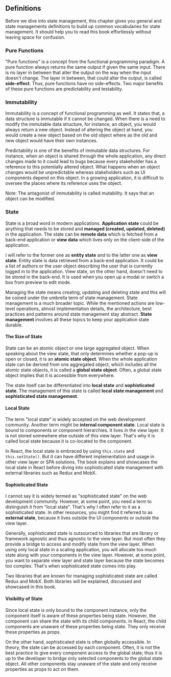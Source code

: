 ## Definitions

Before we dive into state management, this chapter gives you general and state managements definitions to build up common vocabularies for state management. It should help you to read this book effortlessly without leaving space for confusion.

### Pure Functions

"Pure functions" is a concept from the functional programming paradigm. A pure function always returns the same output if given the same input. There is no layer in between that alter the output on the way when the input doesn't change. The layer in between, that could alter the output, is called **side-effect**. Thus, pure functions have no side-effects. Two major benefits of these pure functions are predictability and testability.

### Immutability

Immutability is a concept of functional programming as well. It states that, a data structure is immutable if it cannot be changed. When there is a need to modify the immutable data structure, for instance, an object, you would always return a new object. Instead of altering the object at hand, you would create a new object based on the old object where as the old and new object would have their own instances.

Predictability is one of the benefits of immutable data structures. For instance, when an object is shared through the whole application, any direct changes made to it could lead to bugs because every stakeholder has a reference to this potentially altered object. What happens when an object changes would be unpredictable whereas stakeholders such as UI components depend on this object. In a growing application, it is difficult to oversee the places where its reference uses the object.

Note: The antagonist of immutability is called mutability. It says that an object can be modified.

### State

State is a broad word in modern applications. **Application state** could be anything that needs to be stored and **managed (created, updated, deleted)** in the application. The state can be **remote data** which is fetched from a back-end application or **view data** which lives only on the client-side of the application.

I will refer to the former one as **entity state** and to the latter one as **view state**. Entity state is data retrieved from a back-end application. It could be a list of authors or the user object describing the user that is currently logged in to the application. View state, on the other hand, doesn't need to be stored in the back-end. It is used when you open up a modal or switch a box from preview to edit mode.

Managing the state means creating, updating and deleting state and this will be coined under the umbrella term of state management. State management is a much broader topic. While the mentioned actions are low-level operations, almost implementation details, the architecture, best practices and patterns around state management stay abstract. **State management** involves all these topics to keep your application state durable.

#### The Size of State

State can be an atomic object or one large aggregated object. When speaking about the view state, that only determines whether a pop-up is open or closed, it is an **atomic state object**. When the whole application state can be derived from one aggregated object, which includes all the atomic state objects, it is called a **global state object**. Often, a global state object implies that it is accessible from everywhere.

The state itself can be differentiated into **local state** and **sophisticated state**. The management of this state is called **local state management** and **sophisticated state management**.

#### Local State

The term "local state" is widely accepted on the web development community. Another term might be **internal component state**. Local state is bound to components or component hierarchies. It lives in the view layer. It is not stored somewhere else outside of this view layer. That's why it is called local state because it is co-located to the component.

In React, the local state is embraced by using `this.state` and `this.setState()`. But it can have different implementation and usage in other view layer or SPA solutions. The book explains and showcases the local state in React before diving into sophisticated state management with external libraries such as Redux and MobX.

#### Sophisticated State

I cannot say it is widely termed as "sophisticated state" on the web development community. However, at some point, you need a term to distinguish it from "local state". That's why I often refer to it as a sophisticated state. In other resources, you might find it referred to as **external state**, because it lives outside the UI components or outside the view layer.

Generally, sophisticated state is outsourced to libraries that are library or framework agnostic and thus agnostic to the view layer. But most often they provide a bridge to access and modify state from the view layer. When using only local state in a scaling application, you will allocate too much state along with your components in the view layer. However, at some point, you want to separate view layer and state layer because the state becomes too complex. That's when sophisticated state comes into play.

Two libraries that are known for managing sophisticated state are called Redux and MobX. Both libraries will be explained, discussed and showcased in this book.

#### Visibility of State

Since local state is only bound to the component instance, only the component itself is aware of these properties being state. However, the component can share the state with its child components. In React, the child components are unaware of these properties being state. They only receive these properties as props.

On the other hand, sophisticated state is often globally accessible. In theory, the state can be accessed by each component. Often, it is not the best practice to give every component access to the global state; thus it is up to the developer to bridge only selected components to the global state object. All other components stay unaware of the state and only receive properties as props to act on them.
